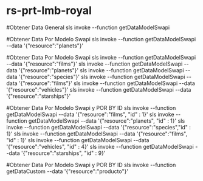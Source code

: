 # rs-prt-lmb-royal



#Obtener Data General
sls invoke --function getDataModelSwapi

#Obtener Data Por Modelo Swapi
sls invoke --function getDataModelSwapi --data '{"resource":"planets"}'

#Obtener Data Por Modelo Swapi
sls invoke --function getDataModelSwapi --data '{"resource":"films"}'
sls invoke --function getDataModelSwapi --data '{"resource":"planets"}'
sls invoke --function getDataModelSwapi --data '{"resource":"species"}'
sls invoke --function getDataModelSwapi --data '{"resource":"films"}'
sls invoke --function getDataModelSwapi --data '{"resource":"vehicles"}'
sls invoke --function getDataModelSwapi --data '{"resource":"starships"}'


#Obtener Data Por Modelo Swapi y POR BY ID
sls invoke --function getDataModelSwapi --data '{"resource":"films", "id" : 1}'
sls invoke --function getDataModelSwapi --data '{"resource":"planets", "id" : 1}'
sls invoke --function getDataModelSwapi --data '{"resource":"species","id" : 1}'
sls invoke --function getDataModelSwapi --data '{"resource":"films", "id" : 1}'
sls invoke --function getDataModelSwapi --data '{"resource":"vehicles", "id" : 4}'
sls invoke --function getDataModelSwapi --data '{"resource":"starships", "id" : 9}'



#Obtener Data Por Modelo Swapi y POR BY ID
sls invoke --function getDataCustom --data '{"resource":"producto"}'

